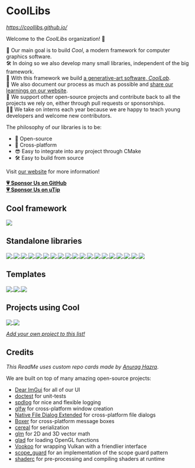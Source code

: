 # CoolLibs

*https://coollibs.github.io/*

Welcome to the *CoolLibs* organization! 🥳

🚀 Our main goal is to build *Cool*, a modern framework for computer graphics software.<br/>
🛠️ In doing so we also develop many small libraries, independent of the big framework.<br/>
🎨 With this framework we build [a generative-art software, *CoolLab*](https://coollab-art.com/).<br/>
📖 We also document our process as much as possible and [share our learnings on our website](https://coollibs.github.io/blog).<br/>
🤗 We support other open-source projects and contribute back to all the projects we rely on, either through pull requests or sponsorships.<br/>
👩‍🏫 We take on interns each year because we are happy to teach young developers and welcome new contributors.<br/>

The philosophy of our libraries is to be:
- 🎁 Open-source
- 🚀 Cross-platform
- 😎 Easy to integrate into any project through CMake
- 🛠️ Easy to build from source

Visit [our website][website] for more information!

[website]: https://coollibs.github.io/

[**💗 Sponsor Us on GitHub**](https://github.com/sponsors/CoolLibs)<br/>
[**💗 Sponsor Us on uTip**](https://utip.io/CoolLab)

## Cool framework

<a href="https://github.com/CoolLibs/Cool">
  <img align="center" src="https://github-readme-stats.vercel.app/api/pin/?username=CoolLibs&repo=Cool&theme=" />
</a>

## Standalone libraries

<a href="https://github.com/CoolLibs/imgui_gradient">
  <img align="center" src="https://github-readme-stats.vercel.app/api/pin/?username=CoolLibs&repo=imgui_gradient" />
</a>

<a href="https://github.com/CoolLibs/algorithms">
  <img align="center" src="https://github-readme-stats.vercel.app/api/pin/?username=CoolLibs&repo=algorithms" />
</a>

<a href="https://github.com/CoolLibs/wafl">
  <img align="center" src="https://github-readme-stats.vercel.app/api/pin/?username=CoolLibs&repo=wafl" />
</a>

<a href="https://github.com/CoolLibs/stringify">
  <img align="center" src="https://github-readme-stats.vercel.app/api/pin/?username=CoolLibs&repo=stringify" />
</a>

<a href="https://github.com/CoolLibs/cmd">
  <img align="center" src="https://github-readme-stats.vercel.app/api/pin/?username=CoolLibs&repo=cmd" />
</a>

<a href="https://github.com/CoolLibs/reg">
  <img align="center" src="https://github-readme-stats.vercel.app/api/pin/?username=CoolLibs&repo=reg" />
</a>

<a href="https://github.com/CoolLibs/serv">
  <img align="center" src="https://github-readme-stats.vercel.app/api/pin/?username=CoolLibs&repo=serv" />
</a>

<a href="https://github.com/CoolLibs/CMakeUtils">
  <img align="center" src="https://github-readme-stats.vercel.app/api/pin/?username=CoolLibs&repo=CMakeUtils" />
</a>

<a href="https://github.com/CoolLibs/tooling">
  <img align="center" src="https://github-readme-stats.vercel.app/api/pin/?username=CoolLibs&repo=tooling" />
</a>

<a href="https://github.com/CoolLibs/img">
  <img align="center" src="https://github-readme-stats.vercel.app/api/pin/?username=CoolLibs&repo=img" />
</a>

<a href="https://github.com/CoolLibs/cam3d">
  <img align="center" src="https://github-readme-stats.vercel.app/api/pin/?username=CoolLibs&repo=cam3d" />
</a>

<a href="https://github.com/CoolLibs/op">
  <img align="center" src="https://github-readme-stats.vercel.app/api/pin/?username=CoolLibs&repo=op" />
</a>

<a href="https://github.com/CoolLibs/glpp">
  <img align="center" src="https://github-readme-stats.vercel.app/api/pin/?username=CoolLibs&repo=glpp" />
</a>

<a href="https://github.com/CoolLibs/smart">
  <img align="center" src="https://github-readme-stats.vercel.app/api/pin/?username=CoolLibs&repo=smart" />
</a>

<a href="https://github.com/CoolLibs/glpp-extended">
  <img align="center" src="https://github-readme-stats.vercel.app/api/pin/?username=CoolLibs&repo=glpp-extended" />
</a>

<a href="https://github.com/CoolLibs/open_link">
  <img align="center" src="https://github-readme-stats.vercel.app/api/pin/?username=CoolLibs&repo=open_link" />
</a>

<a href="https://github.com/CoolLibs/exe_path">
  <img align="center" src="https://github-readme-stats.vercel.app/api/pin/?username=CoolLibs&repo=exe_path" />
</a>

<a href="https://github.com/CoolLibs/easy-shaderc">
  <img align="center" src="https://github-readme-stats.vercel.app/api/pin/?username=CoolLibs&repo=easy-shaderc" />
</a>

<a href="https://github.com/CoolLibs/folder_watcher">
  <img align="center" src="https://github-readme-stats.vercel.app/api/pin/?username=CoolLibs&repo=folder_watcher" />
</a>

## Templates

<a href="https://github.com/CoolLibs/library-template">
  <img align="center" src="https://github-readme-stats.vercel.app/api/pin/?username=CoolLibs&repo=library-template" />
</a>

<a href="https://github.com/CoolLibs/Demo">
  <img align="center" src="https://github-readme-stats.vercel.app/api/pin/?username=CoolLibs&repo=Demo" />
</a>

<a href="https://github.com/CoolLibs/cpp-CI-template">
  <img align="center" src="https://github-readme-stats.vercel.app/api/pin/?username=CoolLibs&repo=cpp-CI-template" />
</a>

## Projects using Cool

<a href="https://github.com/CoolLibs/Lab">
  <img align="center" src="https://github-readme-stats.vercel.app/api/pin/?username=CoolLibs&repo=Lab" />
</a>

<a href="https://github.com/CoolLibs/Demo">
  <img align="center" src="https://github-readme-stats.vercel.app/api/pin/?username=CoolLibs&repo=Demo" />
</a>

[*Add your own project to this list!*](https://github.com/CoolLibs/.github/issues)

## Credits

*This ReadMe uses custom repo cards made by [Anurag Hazra](https://github.com/anuraghazra/github-readme-stats)*.

We are built on top of many amazing open-source projects:
- [Dear ImGui](https://github.com/ocornut/imgui) for all of our UI
- [doctest](https://github.com/onqtam/doctest) for unit-tests
- [spdlog](https://github.com/gabime/spdlog) for nice and flexible logging
- [glfw](https://www.glfw.org/) for cross-platform window creation
- [Native File Dialog Extended](https://github.com/btzy/nativefiledialog-extended) for cross-platform file dialogs
- [Boxer](https://github.com/aaronmjacobs/Boxer) for cross-platform message boxes
- [cereal](https://uscilab.github.io/cereal/) for serialization
- [glm](https://github.com/g-truc/glm) for 2D and 3D vector math
- [glad](https://glad.dav1d.de/) for loading OpenGL functions
- [Vookoo](https://github.com/andy-thomason/Vookoo) for wrapping Vulkan with a friendlier interface
- [scope_guard](https://github.com/ricab/scope_guard) for an implementation of the scope guard pattern
- [shaderc](https://github.com/google/shaderc) for pre-processing and compiling shaders at runtime
